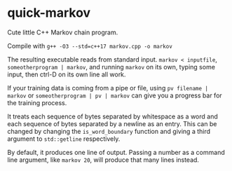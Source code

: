 # quick-markov
Cute little C++ Markov chain program.

Compile with `g++ -O3 --std=c++17 markov.cpp -o markov`

The resulting executable reads from standard input. `markov < inputfile`, `someotherprogram | markov`, and running `markov` on its own, typing some input, then ctrl-D on its own line all work.

If your training data is coming from a pipe or file, using `pv filename | markov` or `someotherprogram | pv | markov` can give you a progress bar for the training process.

It treats each sequence of bytes separated by whitespace as a word and each sequence of bytes separated by a newline as an entry. This can be changed by changing the `is_word_boundary` function and giving a third argument to `std::getline` respectively.

By default, it produces one line of output. Passing a number as a command line argument, like `markov 20`, will produce that many lines instead.
